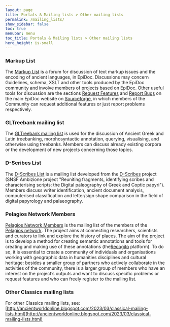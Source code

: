 ```yaml
---
layout: page
title: Portals & Mailing lists > Other mailing lists
permalink: /mailing_lists/
show_sidebar: false
toc: true
menubar: menu
toc_title: Portals & Mailing lists > Other mailing lists
hero_height: is-small
---
```


### Markup List 
The [Markup List](https://lsv.uky.edu/archives/markup.html) is a forum for discussion of text markup issues and the encoding of ancient
 languages, in EpiDoc. Discussions may concern Guidelines, schema,
 XSLT and other tools produced by the EpiDoc community and involve
members of projects based on EpiDoc. Other useful tools for discussion are the sections 
[Request Features](https://sourceforge.net/p/epidoc/feature-requests/) and
 [Report Bugs](https://sourceforge.net/p/epidoc/bugs/) on the main EpiDoc website on
  [Sourceforge](https://sourceforge.net/p/epidoc/wiki/Home/), in which members of the Community can request additional features 
  or just report problems respectively.  

### GLTreebank mailing list 
The [GLTreebank mailing list](https://groups.google.com/g/gltreebank) 
is used for the discussion of Ancient Greek and Latin treebanking, morphosyntactic
annotation, querying, visualising, and otherwise using treebanks.
Members can discuss already existing corpora or the development of
new projects concerning those topics.  

### D-Scribes List  
 The [D-Scribes List](http://lists.d-scribes.org/mailman/listinfo/mailinglist) is a mailing list developed from the
 [D-Scribes](https://d-scribes.philhist.unibas.ch/en/) project (SNSF Ambizione project "Reuniting fragments, identifying
 scribes and characterising scripts: the Digital paleography of Greek and Coptic papyri"). Members discuss writer identification,
 ancient document analysis, computerised classification and letter/sign shape comparison in the field of digital papyrology
 and palaeography.  

### Pelagios Network Members  
[Pelagios Network
Members](https://groups.google.com/g/pelagios-network) is the mailing list of the members of the [Pelagios
network](https://pelagios.org/). The project aims at connecting researchers, scientists and curators to link and
explore the history of places. The aim of the project is to develop a method for creating semantic annotations and tools for
creating and making use of these annotations (the[Recogito](https://recogito.pelagios.org/) platform). To do
so, it is essential to create a community of individuals and organisations working with geographic data in humanities
disciplines and cultural heritage: besides a smaller group of
partners who actively collaborate in the activities of the
community, there is a larger group of members who have an interest
on the project’s outputs and want to discuss specific problems or
request features and who can freely register to the mailing
list.  

### Other Classics mailing lists

For other Classics mailing lists, see:  
[http://ancientworldonline.blogspot.com/2023/03/classical-mailing-lists.html](http://ancientworldonline.blogspot.com/2023/03/classical-mailing-lists.html)
